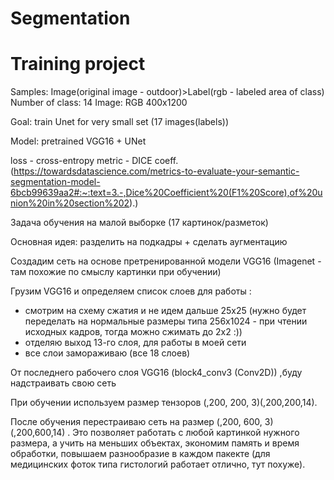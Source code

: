 # Segmentation

# Training project

Samples: Image(original image - outdoor)>Label(rgb - labeled area of class)
Number of class: 14
Image: RGB 400x1200

Goal: train Unet for very small set (17 images(labels))

Model:
pretrained VGG16 + UNet

loss - cross-entropy
metric - DICE coeff. (https://towardsdatascience.com/metrics-to-evaluate-your-semantic-segmentation-model-6bcb99639aa2#:~:text=3.-,Dice%20Coefficient%20(F1%20Score),of%20union%20in%20section%202).)

Задача обучения на малой выборке (17 картинок/разметок)

Основная идея: разделить на подкадры + сделать аугментацию 

Создадим сеть на основе претренированной модели VGG16 (Imagenet - там похожие по смыслу картинки при обучении)

Грузим VGG16 и определяем список слоев для работы :
 - смотрим на схему сжатия и не идем дальше 25х25 (нужно будет переделать на нормальные размеры типа 256х1024 - при чтении исходных кадров, тогда можно сжимать до 2х2 :))
 - отделяю выход 13-го слоя, для работы в моей сети
 - все слои замораживаю (все 18 слоев)

От последнего рабочего слоя VGG16 (block4_conv3 (Conv2D)) ,буду надстраивать свою сеть

При обучении используем размер тензоров (,200, 200, 3)(,200,200,14).

После обучения перестраиваю сеть на размер (,200, 600, 3)(,200,600,14) . Это позволяет работать с любой картинкой нужного размера, а учить на меньших объектах, экономим память и время обработки, повышаем разнообразие в каждом пакекте (для медицинских фоток типа гистологий работает отлично, тут похуже).

